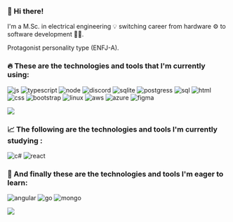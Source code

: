 <h3> 👋 Hi there!</h3>

<p>I'm a M.Sc. in electrical engineering 💡 switching career from hardware ⚙️ to software development 👨‍💻.<p>
<p>Protagonist personality type (ENFJ-A).<p>
  
<h3>🔥 These are the technologies and tools that I'm currently using:</h3>

![js](https://user-images.githubusercontent.com/73071973/165581426-90f1daff-9992-4788-84ac-88030ad32026.svg)
![typescript](https://user-images.githubusercontent.com/73071973/166676102-482b185f-ae9f-4235-88b9-34cbdf4c19d4.svg)
![node](https://user-images.githubusercontent.com/73071973/165581845-247a28a2-4e64-470f-8835-c1d3d39a0a1c.svg)
![discord](https://user-images.githubusercontent.com/73071973/186781666-9ce21923-3c41-4794-aea1-7a0680152774.svg)
![sqlite](https://user-images.githubusercontent.com/73071973/165581899-0b06c1f5-0ca5-4055-8438-d2b56c60609e.svg)
![postgress](https://user-images.githubusercontent.com/73071973/166676121-3204c350-620e-4c6c-969a-93e2d87f1a38.svg)
![sql](https://user-images.githubusercontent.com/73071973/186782453-6123cc55-03fc-45ca-8d7e-2dc7025572ff.svg)
![html](https://user-images.githubusercontent.com/73071973/165581793-6ba9eab5-c13a-4c3b-9502-a1cecf0698fe.svg)
![css](https://user-images.githubusercontent.com/73071973/165581723-27ba322d-d8d5-43d2-9f57-7bff5b5c085a.svg)
![bootstrap](https://user-images.githubusercontent.com/73071973/165582005-3ac189b8-d31d-4f0a-b36b-0d263af68f34.svg)
![linux](https://user-images.githubusercontent.com/73071973/165581960-d4f66d19-edbc-48e1-bc7d-5b33ea371a89.svg)
![aws](https://user-images.githubusercontent.com/73071973/186782002-75d2e861-64f9-4dbf-9d93-bd8c42e035ac.svg)
![azure](https://user-images.githubusercontent.com/73071973/186781856-e80e1a6e-5fc7-47d3-a7a0-c2b735ae55c7.svg)
![figma](https://user-images.githubusercontent.com/73071973/165582320-043a9c0e-7a85-4845-ae62-c7075de6dbd2.svg)

<img align="center" src="https://github-readme-stats.vercel.app/api/top-langs/?username=lucasmdpereira&layout=compact&theme=github_dark" />

<h3>📈 The following are the technologies and tools I'm currently studying :</h3>

![c#](https://user-images.githubusercontent.com/73071973/166676717-e4302b07-6a39-4a99-a6ad-570a6993e61e.svg)
![react](https://user-images.githubusercontent.com/73071973/166676074-7d85cc43-0eff-4cd7-a07d-848d8520aa8f.svg)

<h3>📆 And finally these are the technologies and tools I'm eager to learn:</h3>

![angular](https://user-images.githubusercontent.com/73071973/173397815-46f06f4f-7631-4496-a717-3c7dea7ad8fd.svg)
![go](https://user-images.githubusercontent.com/73071973/173397484-2771fcc6-50da-482a-8817-dc644f32fae5.svg)
![mongo](https://user-images.githubusercontent.com/73071973/165584139-7431a3e5-2b58-4656-ae6a-61603f730004.svg)


<img align="center" src="https://github-readme-stats.vercel.app/api?username=lucasmdpereira&show_icons=true&theme=github_dark" />

<!--
![python](https://user-images.githubusercontent.com/73071973/173397419-2d32d5e6-6fbc-4102-907d-2adacb32aac6.svg)
![vue](https://user-images.githubusercontent.com/73071973/165584003-4f760434-0503-450a-9377-4b784d5770b1.svg)
![next](https://user-images.githubusercontent.com/73071973/165584151-b24ef4cf-d4d8-4717-beff-5c5ee1728af8.svg)

-->
